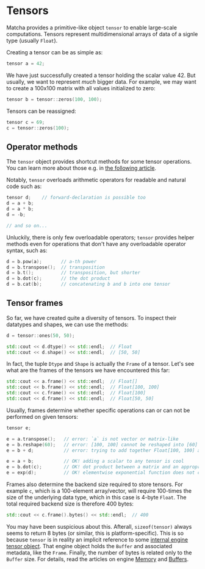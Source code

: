 # Tensors

Matcha provides a primitive-like object `tensor` to enable large-scale computations.
Tensors represent multidimensional arrays of data of a signle type (usually `Float`).


Creating a tensor can be as simple as:


```cpp
tensor a = 42;
```


We have just successfully created a tensor holding the scalar value 42.
But usually, we want to represent _much_ bigger data. For example, we may want to create
a 100x100 matrix with all values initialized to zero:

```cpp
tensor b = tensor::zeros(100, 100);
```

Tensors can be reassigned:

```cpp
tensor c = 69;
c = tensor::zeros(100);
```

## Operator methods

The `tensor` object provides shortcut methods for some tensor operations.
You can learn more about those e.g. in [the following article](tensor/basic-arithmetic).

Notably, `tensor` overloads arithmetic operators for readable and natural code such as:

```cpp
tensor d;    // forward-declaration is possible too
d = a + b;
d = a * b;
d = -b;

// and so on...
```

Unluckily, there is only few overloadable operators; `tensor` provides helper methods even
for operations that don't have any overloadable operator syntax, such as:

```cpp
d = b.pow(a);       // a-th power
d = b.transpose();  // transposition
d = b.t();          // transposition, but shorter
d = b.dot(c);       // the dot product
d = b.cat(b);       // concatenating b and b into one tensor
```

## Tensor frames

So far, we have created quite a diversity of tensors. To inspect their datatypes and shapes, we can use the methods:

```cpp
d = tensor::ones(50, 50);

std::cout << d.dtype() << std::endl;  // Float
std::cout << d.shape() << std::endl;  // [50, 50]

```

In fact, the tuple `Dtype` and `Shape` is actually the `Frame` of a tensor. Let's see what are the frames of the tensors
we have encountered this far:

```cpp
std::cout << a.frame() << std::endl;  // Float[]
std::cout << b.frame() << std::endl;  // Float[100, 100]
std::cout << c.frame() << std::endl;  // Float[100]
std::cout << d.frame() << std::endl;  // Float[50, 50]
```

Usually, frames determine whether specific operations can or can not be performed on given tensors:

```cpp
tensor e;

e = a.transpose();   // error: `a` is not vector or matrix-like
e = b.reshape(60);   // error: [100, 100] cannot be reshaped into [60]
e = b + d;           // error: trying to add together Float[100, 100] and Float[50, 50]

e = a + b;           // OK! adding a scalar to any tensor is cool
e = b.dot(c);        // OK! dot product between a matrix and an appropriate vector is cool too
e = exp(d);          // OK! elementwise exponential function does not care
```

Frames also determine the backend size required to store tensors. For example `c`, which is a 100-element array/vector,
will require 100-times the size of the underlying data type, which in this case is 4-byte `Float`. The total required backend size is therefore 400 bytes:

```cpp
std::cout << c.frame().bytes() << std::endl;  // 400
```

You may have been suspicious about this. Afterall, `sizeof(tensor)` always seems to return 8 bytes (or similar, this is platform-specific).
This is so because `tensor` is in reality an implicit reference to some [internal engine tensor object](engine/tensor). That engine object
holds the `Buffer` and associated metadata, like the `Frame`. Finally, the number of bytes is related only to the `Buffer` size. For details, read the articles
on engine [Memory](engine/memory) and [Buffers](engine/buffers).
